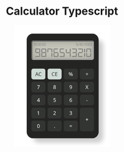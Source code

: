 <h1 align="center">Calculator Typescript</h1>

<p align="center">
    <img src="./assets/images/calculator.png" width="50%" alt="Logo">
</p>
